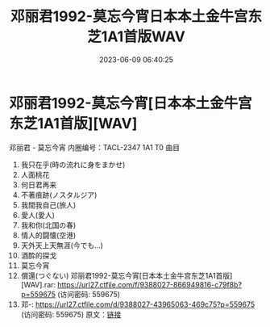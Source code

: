 ﻿---
title: 邓丽君1992-莫忘今宵日本本土金牛宫东芝1A1首版WAV
date: 2023-06-09 06:40:25
categories: WAV车载音乐、镜像
tags: 华语中文
---
# 邓丽君1992-莫忘今宵[日本本土金牛宫东芝1A1首版][WAV]

邓丽君 - 莫忘今宵
内圈编号：TACL-2347 1A1 T0
曲目
1. 我只在乎(時の流れに身をまかせ)
2. 人面桃花
3. 何日君再来
4. 不著痕跡(ノスタルジア)
5. 我間我自己(旅人)
6. 愛人(愛人)
7. 我和你(北国の春)
8. 情人的闘懐(空港)
9. 天外天上天無涯(今でも…)
10. 酒酔的探戈
11. 莫忘今宵
12. 償還(つぐない)
邓丽君1992-莫忘今宵[日本本土金牛宫东芝1A1首版][WAV].rar: https://url27.ctfile.com/f/9388027-866949816-c79f8b?p=559675
(访问密码: 559675)
08. 邓-: https://url27.ctfile.com/d/9388027-43965063-469c75?p=559675
(访问密码: 559675)
原文：[链接](https://blog.sina.com.cn/s/blog_1647c7e760103129f.html)